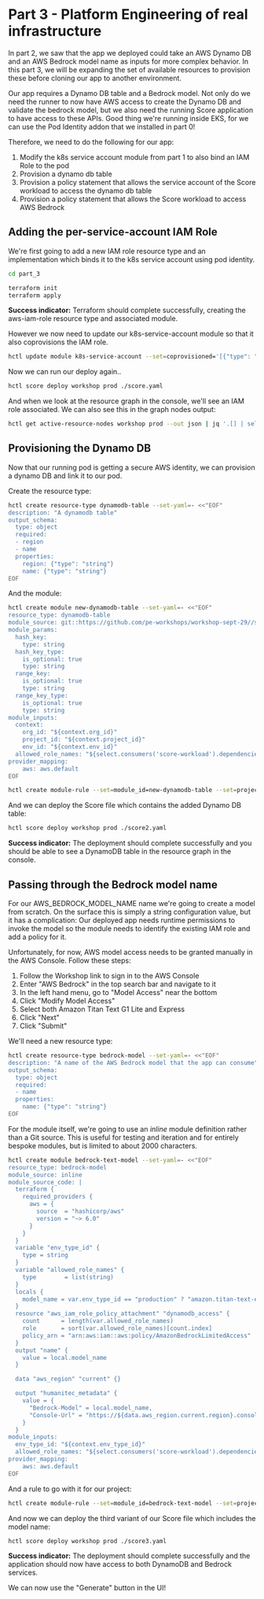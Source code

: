 # Part 3 - Platform Engineering of real infrastructure

In part 2, we saw that the app we deployed could take an AWS Dynamo DB and an AWS Bedrock model name as inputs for more complex behavior. In this part 3, we will be expanding the set of available resources to provision these before cloning our app to another environment.

Our app requires a Dynamo DB table and a Bedrock model. Not only do we need the runner to now have AWS access to create the Dynamo DB and validate the bedrock model, but we also need the running Score application to have access to these APIs. Good thing we're running inside EKS, for we can use the Pod Identity addon that we installed in part 0!

Therefore, we need to do the following for our app:

1. Modify the k8s service account module from part 1 to also bind an IAM Role to the pod
2. Provision a dynamo db table
3. Provision a policy statement that allows the service account of the Score workload to access the dynamo db table
4. Provision a policy statement that allows the Score workload to access AWS Bedrock

## Adding the per-service-account IAM Role

We're first going to add a new IAM role resource type and an implementation which binds it to the k8s service account using pod identity.

```sh
cd part_3

terraform init
terraform apply
```

**Success indicator:** Terraform should complete successfully, creating the aws-iam-role resource type and associated module.

However we now need to update our k8s-service-account module so that it also coprovisions the IAM role.

```sh
hctl update module k8s-service-account --set=coprovisioned='[{"type": "aws-iam-role", "is_dependent_on_current": true}]'
```

Now we can run our deploy again..

```sh
hctl score deploy workshop prod ./score.yaml
```

And when we look at the resource graph in the console, we'll see an IAM role associated. We can also see this in the graph nodes output:

```sh
hctl get active-resource-nodes workshop prod --out json | jq '.[] | select(.resource_type == "aws-iam-role")'
```

## Provisioning the Dynamo DB

Now that our running pod is getting a secure AWS identity, we can provision a dynamo DB and link it to our pod.

Create the resource type:

```sh
hctl create resource-type dynamodb-table --set-yaml=- <<"EOF"
description: "A dynamodb table"
output_schema:
  type: object
  required:
  - region
  - name
  properties:
    region: {"type": "string"}
    name: {"type": "string"}
EOF
```

And the module:

```sh
hctl create module new-dynamodb-table --set-yaml=- <<"EOF"
resource_type: dynamodb-table
module_source: git::https://github.com/pe-workshops/workshop-sept-29//shared/modules/dynamodb_table/new
module_params:
  hash_key:
    type: string
  hash_key_type:
    is_optional: true
    type: string
  range_key:
    is_optional: true
    type: string
  range_key_type:
    is_optional: true
    type: string
module_inputs:
  context:
    org_id: "${context.org_id}"
    project_id: "${context.project_id}"
    env_id: "${context.env_id}"
  allowed_role_names: "${select.consumers('score-workload').dependencies('k8s-service-account').consumers('aws-iam-role').outputs.name}"
provider_mapping:
    aws: aws.default
EOF
```

```sh
hctl create module-rule --set=module_id=new-dynamodb-table --set=project_id=workshop
```

And we can deploy the Score file which contains the added Dynamo DB table:

```sh
hctl score deploy workshop prod ./score2.yaml
```

**Success indicator:** The deployment should complete successfully and you should be able to see a DynamoDB table in the resource graph in the console.

## Passing through the Bedrock model name

For our AWS_BEDROCK_MODEL_NAME name we're going to create a model from scratch. On the surface this is simply a string configuration value, but it has a complication: Our deployed app needs runtime permissions to invoke the model so the module needs to identify the existing IAM role and add a policy for it.

Unfortunately, for now, AWS model access needs to be granted manually in the AWS Console. Follow these steps:

1. Follow the Workshop link to sign in to the AWS Console
2. Enter "AWS Bedrock" in the top search bar and navigate to it  
3. In the left hand menu, go to "Model Access" near the bottom
4. Click "Modify Model Access"
5. Select both Amazon Titan Text G1 Lite and Express
6. Click "Next"
7. Click "Submit"

We'll need a new resource type:

```sh
hctl create resource-type bedrock-model --set-yaml=- <<"EOF"
description: "A name of the AWS Bedrock model that the app can consume"
output_schema:
  type: object
  required:
  - name
  properties:
    name: {"type": "string"}
EOF
```

For the module itself, we're going to use an _inline_ module definition rather than a Git source. This is useful for testing and iteration and for entirely bespoke modules, but is limited to about 2000 characters.

```sh
hctl create module bedrock-text-model --set-yaml=- <<"EOF"
resource_type: bedrock-model
module_source: inline
module_source_code: |
  terraform {
    required_providers {
      aws = {
        source  = "hashicorp/aws"
        version = "~> 6.0"
      }
    }
  }
  variable "env_type_id" {
    type = string
  }
  variable "allowed_role_names" {
    type        = list(string)
  }
  locals {
    model_name = var.env_type_id == "production" ? "amazon.titan-text-express-v1" : "amazon.titan-text-lite-v1"
  }
  resource "aws_iam_role_policy_attachment" "dynamodb_access" {
    count      = length(var.allowed_role_names)
    role       = sort(var.allowed_role_names)[count.index]
    policy_arn = "arn:aws:iam::aws:policy/AmazonBedrockLimitedAccess"
  }
  output "name" {
    value = local.model_name
  }

  data "aws_region" "current" {}

  output "humanitec_metadata" {
    value = {
      "Bedrock-Model" = local.model_name,
      "Console-Url" = "https://${data.aws_region.current.region}.console.aws.amazon.com/bedrock/home?region=${data.aws_region.current.region}#/model-catalog/serverless/${local.model_name}",
    }
  }
module_inputs:
  env_type_id: "${context.env_type_id}"
  allowed_role_names: "${select.consumers('score-workload').dependencies('k8s-service-account').consumers('aws-iam-role').outputs.name}"
provider_mapping:
    aws: aws.default
EOF
```

And a rule to go with it for our project:

```sh
hctl create module-rule --set=module_id=bedrock-text-model --set=project_id=workshop
```

And now we can deploy the third variant of our Score file which includes the model name:

```sh
hctl score deploy workshop prod ./score3.yaml
```

**Success indicator:** The deployment should complete successfully and the application should now have access to both DynamoDB and Bedrock services.

We can now use the "Generate" button in the UI!
